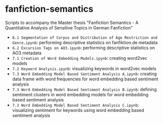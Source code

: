 # fanfiction-semantics
Scripts to accompany the Master thesis "Fanfiction Semantics - A Quantitative Analysis of Sensitive Topics in German Fanfiction"

  * `6.1 Segmentation of Corpus and Distribution of Age Restriction and Genre.ipynb`: performing descriptive statistics on fanfiktion.de metadata
  * `6.2 Excursion Tags on AO3.ipynb`: performing descriptive statistics on AO3 metadata
  * `7.1 Creation of Word Embedding Models.ipynb`: creating word2vec models
  * `7.2 Keyword Analysis.ipynb`: visualizing keywords in word2vec models
  * `7.3 Word Embedding Model Based Sentiment Analysis A.ipynb`: creating data frame with word frequencies for word embedding based sentiment analysis
  * `7.3 Word Embedding Model Based Sentiment Analysis B.ipynb`: defining sentiment clusters in word embedding models for word embedding based sentiment analysis
  * `7.3 Word Embedding Model Based Sentiment Analysis C.ipynb`: visualizing sentiment for keywords using word embedding based sentiment analysis

